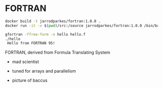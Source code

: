 # FORTRAN

```bash
docker build -t jarrodparkes/fortran:1.0.0 .
docker run -it -v $(pwd)/src:/source jarrodparkes/fortran:1.0.0 /bin/bash
```

```bash
gfortran -ffree-form -o hello hello.f
./hello
 Hello from FORTRAN 95!
```

FORTRAN, derived from Formula Translating System
- mad scientist

- tuned for arrays and parallelism
- picture of baccus
